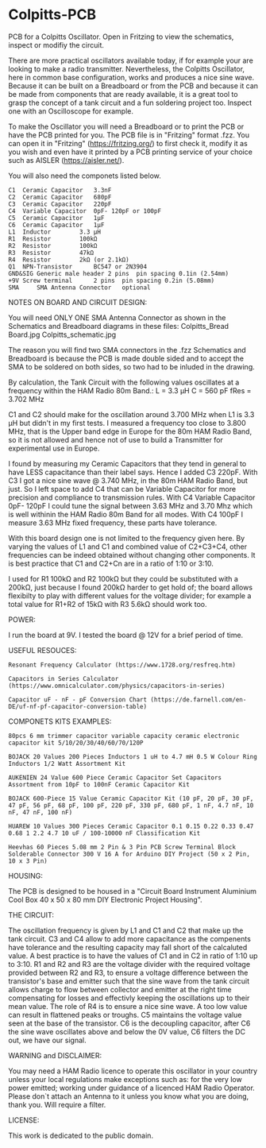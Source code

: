 # Colpitts-PCB
PCB for a Colpitts Oscillator. Open in Fritzing to view the schematics, inspect or modifiy the circuit. 

There are more practical oscillators available today, if for example your are looking to make a radio transmitter.
Nevertheless, the Colpitts Oscillator, here in common base configuration, works and produces a nice sine wave.
Because it can be built on a Breadboard or from the PCB 
and because it can be made from components that are ready available,
it is a great tool to grasp the concept of a tank circuit and a fun soldering project too.
Inspect one with an Oscilloscope for example.

To make the Oscillator you will need a Breadboard or to print the PCB or have the PCB printed for you.
The PCB file is in "Fritzing" format .fzz.
You can open it in "Fritzing" (https://fritzing.org/) to first check it, modify it as you wish
and even have it printed by a PCB printing service of your choice such as AISLER (https://aisler.net/).

You will also need the componets listed below.
	
	C1 	Ceramic Capacitor	3.3nF
	C2 	Ceramic Capacitor	680pF
	C3 	Ceramic Capacitor	220pF
	C4 	Variable Capacitor	0pF- 120pF or 100pF
	C5 	Ceramic Capacitor	1µF
	C6 	Ceramic Capacitor	1µF
	L1 	Inductor		3.3 µH
	R1 	Resistor		100kΩ 
	R2 	Resistor		100kΩ 
	R3 	Resistor		47kΩ
	R4 	Resistor		2kΩ (or 2.1kΩ)
 	Q1 	NPN-Transistor		BC547 or 2N3904
  	GND&SIG Generic male header	2 pins 	pin spacing 0.1in (2.54mm)
 	+9V	Screw terminal		2 pins 	pin spacing 0.2in (5.08mm)
	SMA 	SMA Antenna Connector	optional

NOTES ON BOARD AND CIRCUIT DESIGN:

You will need ONLY ONE SMA Antenna Connector as shown in the Schematics and Breadboard diagrams in these files:
	Colpitts_Bread Board.jpg
	Colpitts_schematic.jpg

The reason you will find two SMA connectors in the .fzz Schematics and Breadboard 
is because the PCB is made double sided and to accept the SMA to be soldered on both sides, so two had to be inluded in the drawing.

By calculation, the Tank Circuit with the following values oscillates at a frequency within the HAM Radio 80m Band.:
		L = 3.3 µH 
		C = 560 pF
		fRes = 3.702 MHz

C1 and C2 should make for the oscillation around 3.700 MHz when L1 is 3.3 µH but didn't in my first tests. I measured a frequency too close to 3.800 MHz, 
that is the Upper band edge in Europe for the 80m HAM Radio Band, so it is not allowed and hence not of use to build a Transmitter for experimental use in Europe.

I found by measuring my Ceramic Capacitors that they tend in general to have LESS capacitance than their label says.
Hence I added C3 220pF. With C3 I got a nice sine wave @ 3.740 MHz, in the 80m HAM Radio Band, but just.
So I left space to add C4 that can be Variable Capacitor for more precision and compliance to transmission rules.
With C4 Variable Capacitor 0pF- 120pF I could tune the signal between 3.63 MHz and 3.70 Mhz which is well withinin the HAM Radio 80m Band for all modes. 
With C4 100pF I measure 3.63 MHz fixed frequency, these parts have tolerance.

With this board design one is not limited to the frequency given here.
By varying the values of L1 and C1 and combined value of C2+C3+C4,
other frequencies can be indeed obtained without changing other components.
It is best practice that C1 and C2+Cn are in a ratio of 1:10 or 3:10.

I used for R1 100kΩ and R2 100kΩ but they could be substituted with a 200kΩ, just because 
I found 200kΩ harder to get hold of;
the board allows flexibilty to play with different values for the voltage divider;
for example a total value for R1+R2 of 15kΩ with R3 5.6kΩ should work too.


POWER:

I run the board at 9V.
I tested the board @ 12V for a brief period of time.



USEFUL RESOUCES:

	Resonant Frequency Calculator (https://www.1728.org/resfreq.htm)

	Capacitors in Series Calculator (https://www.omnicalculator.com/physics/capacitors-in-series)

	Capacitor uF - nF - pF Conversion Chart (https://de.farnell.com/en-DE/uf-nf-pf-capacitor-conversion-table)



COMPONETS KITS EXAMPLES:

	80pcs 6 mm trimmer capacitor variable capacity ceramic electronic capacitor kit 5/10/20/30/40/60/70/120P 

	BOJACK 20 Values 200 Pieces Inductors 1 uH to 4.7 mH 0.5 W Colour Ring Inductors 1/2 Watt Assortment Kit 

	AUKENIEN 24 Value 600 Piece Ceramic Capacitor Set Capacitors Assortment from 10pF to 100nF Ceramic Capacitor Kit 

	BOJACK 600-Piece 15 Value Ceramic Capacitor Kit (10 pF, 20 pF, 30 pF, 47 pF, 56 pF, 68 pF, 100 pF, 220 pF, 330 pF, 680 pF, 1 nF, 4.7 nF, 10 nF, 47 nF, 100 nF) 

	HUAREW 10 Values 300 Pieces Ceramic Capacitor 0.1 0.15 0.22 0.33 0.47 0.68 1 2.2 4.7 10 uF / 100-10000 nF Classification Kit 

	Heevhas 60 Pieces 5.08 mm 2 Pin & 3 Pin PCB Screw Terminal Block Solderable Connector 300 V 16 A for Arduino DIY Project (50 x 2 Pin, 10 x 3 Pin) 



HOUSING:

The PCB is designed to be housed in a
"Circuit Board Instrument Aluminium Cool Box 40 x 50 x 80 mm DIY Electronic Project Housing".


THE CIRCUIT:

The oscillation frequency is given by L1 and C1 and C2 that make up the tank circuit.
C3 and C4 allow to add more capacitance as the compenents have tolerance and the resulting capacity may fall short of the calcaluted value.
A best practice is to have the values of C1 and in C2 in ratio of 1:10 up to 3:10.
R1 and R2 and R3 are the voltage divider with the required voltage provided between R2 and R3, to ensure a voltage difference between the transistor's base and emitter 
such that the sine wave from the tank circuit allows charge to flow between collector and emitter at the right time
compensating for losses and effectivly keeping the oscillations up to their mean value.
The role of R4 is to ensure a nice sine wave. A too low value can result in flattened peaks or troughs.
C5 maintains the voltage value seen at the base of the transistor.
C6 is the decoupling capacitor, after C6 the sine wave oscillates above and below the 0V value,
C6 filters the DC out, we have our signal.


WARNING and DISCLAIMER: 

You may need a HAM Radio licence to operate this oscillator in your country 
unless your local regulations make exceptions such as: 
	for the very low power emitted;
	working under guidance of a licenced HAM Radio Operator.
Please don`t attach an Antenna to it unless you know what you are doing, thank you.
Will require a filter.



LICENSE:

This work is dedicated to the public domain.


